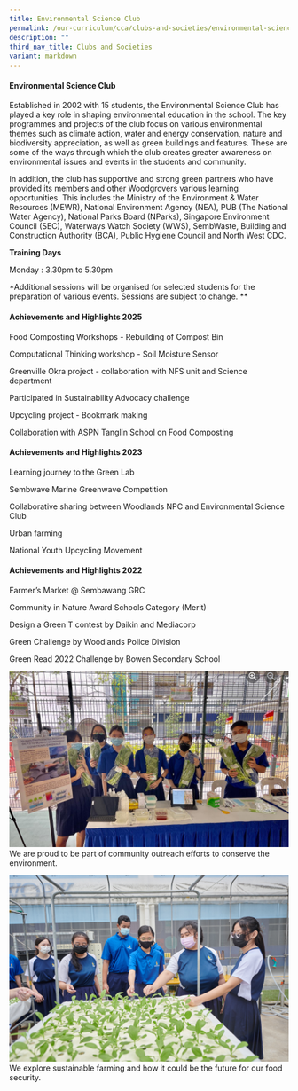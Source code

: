 ```yaml
---
title: Environmental Science Club
permalink: /our-curriculum/cca/clubs-and-societies/environmental-science-club/
description: ""
third_nav_title: Clubs and Societies
variant: markdown
---
```

#### Environmental Science Club

Established in 2002 with 15 students, the Environmental Science Club has played a key role in shaping environmental education in the school. The key programmes and projects of the club focus on various environmental themes such as climate action, water and energy conservation, nature and biodiversity appreciation, as well as green buildings and features. These are some of the ways through which the club creates greater awareness on environmental issues and events in the students and community.

In addition, the club has supportive and strong green partners who have provided its members and other Woodgrovers various learning opportunities. This includes the Ministry of the Environment & Water Resources (MEWR), National Environment Agency (NEA), PUB (The National Water Agency), National Parks Board (NParks), Singapore Environment Council (SEC), Waterways Watch Society (WWS), SembWaste, Building and Construction Authority (BCA), Public Hygiene Council and North West CDC.

**Training Days**

Monday : 3.30pm to 5.30pm

\*Additional sessions will be organised for selected students for the preparation of various events. Sessions are subject to change.
**

#### Achievements and Highlights 2025

Food Composting Workshops - Rebuilding of Compost Bin
    
Computational Thinking workshop - Soil Moisture Sensor
    
Greenville Okra project - collaboration with NFS unit and Science department 
    
Participated in Sustainability Advocacy challenge
    
Upcycling project - Bookmark making
    
Collaboration with ASPN Tanglin School on Food Composting

#### Achievements and Highlights 2023

Learning journey to the Green Lab
    
 Sembwave Marine Greenwave Competition 
    
Collaborative sharing between Woodlands NPC and Environmental Science Club 
    
Urban farming 
    
National Youth Upcycling Movement
    

#### Achievements and Highlights 2022

Farmer’s Market @ Sembawang GRC

Community in Nature Award Schools Category (Merit)

Design a Green T contest by Daikin and Mediacorp

Green Challenge by Woodlands Police Division

Green Read 2022 Challenge by Bowen Secondary School

![](/images/CCAs/Environment%20Science%20Club/Capture.png)
We are proud to be part of community outreach efforts to conserve the environment.

![](/images/CCAs/Environment%20Science%20Club/WGS_092%20(1).jpg)
We explore sustainable farming and how it could be the future for our food security.